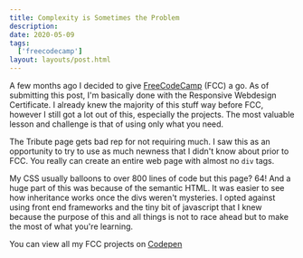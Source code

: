 ```yaml
---
title: Complexity is Sometimes the Problem
description: 
date: 2020-05-09
tags:
  ['freecodecamp']
layout: layouts/post.html
---
```


A few months ago I decided to give [FreeCodeCamp](https://www.freecodecamp.org/) (FCC) a go. As of submitting this post, I'm basically done with the Responsive Webdesign Certificate. I already knew the majority of this stuff way before FCC, however I still got a lot out of this, especially the projects. The most valuable lesson and challenge is that of using only what you need.

The Tribute page gets bad rep for not requiring much. I saw this as an opportunity to try to use as much newness that I didn't know about prior to FCC. You really can create an entire web page with almost no <code>div</code> tags. 

My CSS usually balloons to over 800 lines of code but this page? 64! And a huge part of this was because of the semantic HTML. It was easier to see how inheritance works once the divs weren't mysteries. I opted against using front end frameworks and the tiny bit of javascript that I knew because the purpose of this and all things is not to race ahead but to make the most of what you're learning. 

You can view all my FCC projects on [Codepen](https://codepen.io/smolcodes)


